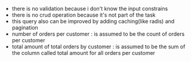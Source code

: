 - there is no validation because i don't know the input constrains
- there is no crud operation because it's not part of the task
- this query also can be improved by adding caching(like radis) and pagination
- number of orders per customer : is assumed to be the count of orders per customer
- total amount of total orders by customer : is assumed to be the sum of the column called total amount for all orders per customer
